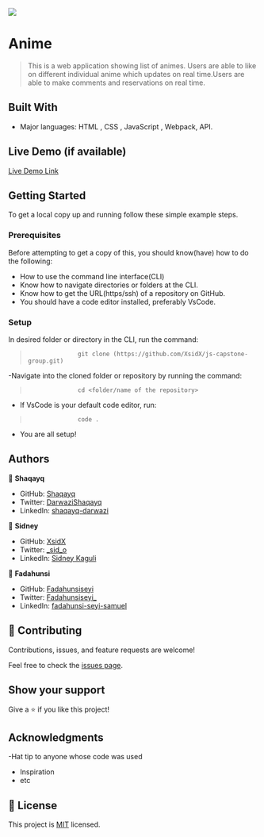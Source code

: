 ![](https://img.shields.io/badge/Microverse-blueviolet)

#  Anime 

> This is a web application showing list of animes. Users are able to like on different individual anime which updates on real time.Users are able to make comments and reservations on real time.


## Built With

- Major languages: HTML , CSS , JavaScript , Webpack, API.

## Live Demo (if available)
[Live Demo Link](http://XsidX.github.io/js-capstone-group/)

## Getting Started

To get a local copy up and running follow these simple example steps.

### Prerequisites
Before attempting to get a copy of this, you should know(have) how to do the following:
- How to use the command line interface(CLI)
- Know how to navigate directories or folders at the CLI.
- Know how to get the URL(https/ssh) of a repository on GitHub.
- You should have a code editor installed, preferably VsCode.

### Setup
 In desired folder or directory in the CLI, run the command:
>                   git clone (https://github.com/XsidX/js-capstone-group.git)
-Navigate into the cloned folder or repository by running the command:
>                   cd <folder/name of the repository>
- If VsCode is your default code editor, run:
>                   code .
- You are all setup!



## Authors

👤 **Shaqayq**

- GitHub: [Shaqayq](https://github.com/Shaqayq)
- Twitter: [DarwaziShaqayq](https://twitter.com/DarwaziShaqayq)
- LinkedIn:  [shaqayq-darwazi](https://www.linkedin.com/in/shaqayq-darwazi-0a7487233/)

👤 **Sidney**

- GitHub: [XsidX](https://github.com/XsidX)
- Twitter: [_sid_o](https://twitter.com/_sid_o)
- LinkedIn: [Sidney Kaguli](https://www.linkedin.com/in/sidney-kaguli-0116801a6/)

👤 **Fadahunsi**

- GitHub: [Fadahunsiseyi](https://github.com/Fadahunsiseyi)
- Twitter: [Fadahunsiseyi_](https://twitter.com/@Fadahunsiseyi_)
- LinkedIn: [fadahunsi-seyi-samuel](https://www.linkedin.com/in/fadahunsi-seyi-samuel-49191a209/)


## 🤝 Contributing

Contributions, issues, and feature requests are welcome!

Feel free to check the [issues page](../../issues/).

## Show your support

Give a ⭐️ if you like this project!

## Acknowledgments

-Hat tip to anyone whose code was used
- Inspiration
- etc
## 📝 License

This project is [MIT](./MIT.md) licensed.